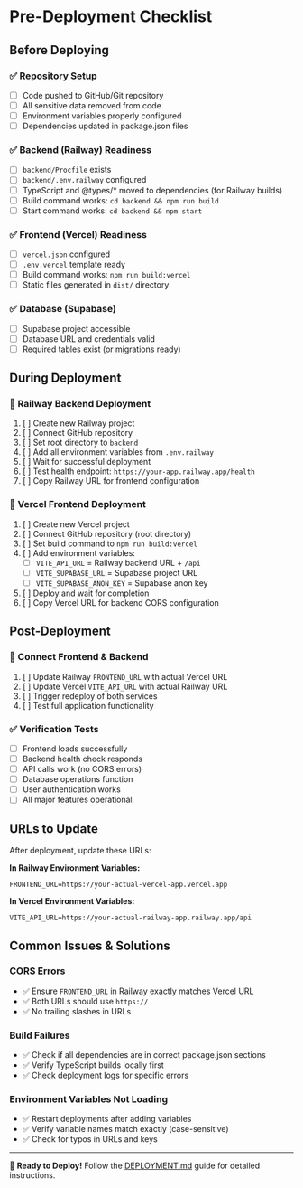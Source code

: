 # Pre-Deployment Checklist

## Before Deploying

### ✅ Repository Setup
- [ ] Code pushed to GitHub/Git repository
- [ ] All sensitive data removed from code
- [ ] Environment variables properly configured
- [ ] Dependencies updated in package.json files

### ✅ Backend (Railway) Readiness
- [ ] `backend/Procfile` exists
- [ ] `backend/.env.railway` configured  
- [ ] TypeScript and @types/* moved to dependencies (for Railway builds)
- [ ] Build command works: `cd backend && npm run build`
- [ ] Start command works: `cd backend && npm start`

### ✅ Frontend (Vercel) Readiness  
- [ ] `vercel.json` configured
- [ ] `.env.vercel` template ready
- [ ] Build command works: `npm run build:vercel`
- [ ] Static files generated in `dist/` directory

### ✅ Database (Supabase)
- [ ] Supabase project accessible
- [ ] Database URL and credentials valid
- [ ] Required tables exist (or migrations ready)

## During Deployment

### 🚀 Railway Backend Deployment
1. [ ] Create new Railway project
2. [ ] Connect GitHub repository  
3. [ ] Set root directory to `backend`
4. [ ] Add all environment variables from `.env.railway`
5. [ ] Wait for successful deployment
6. [ ] Test health endpoint: `https://your-app.railway.app/health`
7. [ ] Copy Railway URL for frontend configuration

### 🚀 Vercel Frontend Deployment
1. [ ] Create new Vercel project
2. [ ] Connect GitHub repository (root directory)
3. [ ] Set build command to `npm run build:vercel`
4. [ ] Add environment variables:
   - [ ] `VITE_API_URL` = Railway backend URL + `/api`
   - [ ] `VITE_SUPABASE_URL` = Supabase project URL
   - [ ] `VITE_SUPABASE_ANON_KEY` = Supabase anon key
5. [ ] Deploy and wait for completion
6. [ ] Copy Vercel URL for backend CORS configuration

## Post-Deployment

### 🔗 Connect Frontend & Backend
1. [ ] Update Railway `FRONTEND_URL` with actual Vercel URL
2. [ ] Update Vercel `VITE_API_URL` with actual Railway URL  
3. [ ] Trigger redeploy of both services
4. [ ] Test full application functionality

### ✅ Verification Tests
- [ ] Frontend loads successfully
- [ ] Backend health check responds
- [ ] API calls work (no CORS errors)
- [ ] Database operations function
- [ ] User authentication works
- [ ] All major features operational

## URLs to Update

After deployment, update these URLs:

**In Railway Environment Variables:**
```
FRONTEND_URL=https://your-actual-vercel-app.vercel.app
```

**In Vercel Environment Variables:**
```
VITE_API_URL=https://your-actual-railway-app.railway.app/api
```

## Common Issues & Solutions

### CORS Errors
- ✅ Ensure `FRONTEND_URL` in Railway exactly matches Vercel URL
- ✅ Both URLs should use `https://`
- ✅ No trailing slashes in URLs

### Build Failures
- ✅ Check if all dependencies are in correct package.json sections
- ✅ Verify TypeScript builds locally first
- ✅ Check deployment logs for specific errors

### Environment Variables Not Loading
- ✅ Restart deployments after adding variables
- ✅ Verify variable names match exactly (case-sensitive)
- ✅ Check for typos in URLs and keys

---

🎯 **Ready to Deploy!** Follow the [DEPLOYMENT.md](./DEPLOYMENT.md) guide for detailed instructions.